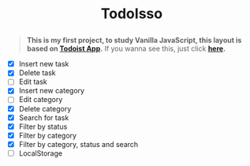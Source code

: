<h1 align="center">
  <p align="center">TodoIsso</p>
</h1>

> **This is my first project, to study Vanilla JavaScript, this layout is based on [Todoist App](https://todoist.com/app/).**
> If you wanna see this, just click **[here](https://hofart.github.io/todoisso/).**



- [x] Insert new task
- [x] Delete task
- [ ] Edit task
- [x] Insert new category
- [ ] Edit category
- [x] Delete category
- [x] Search for task 
- [x] Filter by status
- [x] Filter by category
- [x] Filter by category, status and search 
- [ ] LocalStorage
